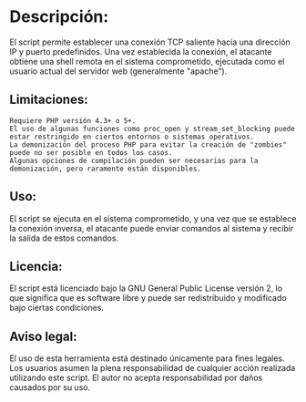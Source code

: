 # Descripción:
El script permite establecer una conexión TCP saliente hacia una dirección IP y puerto predefinidos. Una vez establecida la conexión, el atacante obtiene una shell remota en el sistema comprometido, ejecutada como el usuario actual del servidor web (generalmente "apache").

## Limitaciones:

    Requiere PHP versión 4.3+ o 5+.
    El uso de algunas funciones como proc_open y stream_set_blocking puede estar restringido en ciertos entornos o sistemas operativos.
    La demonización del proceso PHP para evitar la creación de "zombies" puede no ser posible en todos los casos.
    Algunas opciones de compilación pueden ser necesarias para la demonización, pero raramente están disponibles.

## Uso:
El script se ejecuta en el sistema comprometido, y una vez que se establece la conexión inversa, el atacante puede enviar comandos al sistema y recibir la salida de estos comandos.

## Licencia:
El script está licenciado bajo la GNU General Public License versión 2, lo que significa que es software libre y puede ser redistribuido y modificado bajo ciertas condiciones.

## Aviso legal:
El uso de esta herramienta está destinado únicamente para fines legales. Los usuarios asumen la plena responsabilidad de cualquier acción realizada utilizando este script. El autor no acepta responsabilidad por daños causados por su uso.

